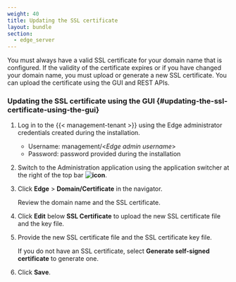 ```yaml
---
weight: 40
title: Updating the SSL certificate
layout: bundle
section:
  - edge_server
---
```


You must always have a valid SSL certificate for your domain name that is configured. If the validity of the certificate expires or if you have changed your domain name, you must upload or generate a new SSL certificate. You can upload the certificate using the GUI and REST APIs.

### Updating the SSL certificate using the GUI {#updating-the-ssl-certificate-using-the-gui}

1. Log in to the {{< management-tenant >}} using the Edge administrator credentials created during the installation.

	- Username: management/<*Edge admin username*>
	- Password: password provided during the installation

2. Switch to the Administration application using the application switcher at the right of the top bar **<img class="Default" src="/images/icons/switcher-icon.png" alt="icon" style="display: inline; float: none">**.

3. Click **Edge** > **Domain/Certificate** in the navigator.

   Review the domain name and the SSL certificate.

4. Click **Edit** below **SSL Certificate** to upload the new SSL certificate file and the key file.

5. Provide the new SSL certificate file and the SSL certificate key file.

   If you do not have an SSL certificate, select **Generate self-signed certificate** to generate one.

5. Click **Save**.
